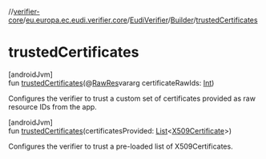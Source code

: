 //[verifier-core](../../../../index.md)/[eu.europa.ec.eudi.verifier.core](../../index.md)/[EudiVerifier](../index.md)/[Builder](index.md)/[trustedCertificates](trusted-certificates.md)

# trustedCertificates

[androidJvm]\
fun [trustedCertificates](trusted-certificates.md)(@[RawRes](https://developer.android.com/reference/kotlin/androidx/annotation/RawRes.html)vararg certificateRawIds: [Int](https://kotlinlang.org/api/latest/jvm/stdlib/kotlin-stdlib/kotlin/-int/index.html))

Configures the verifier to trust a custom set of certificates provided as raw resource IDs from the app.

[androidJvm]\
fun [trustedCertificates](trusted-certificates.md)(certificatesProvided: [List](https://kotlinlang.org/api/latest/jvm/stdlib/kotlin-stdlib/kotlin.collections/-list/index.html)&lt;[X509Certificate](https://developer.android.com/reference/kotlin/java/security/cert/X509Certificate.html)&gt;)

Configures the verifier to trust a pre-loaded list of X509Certificates.

